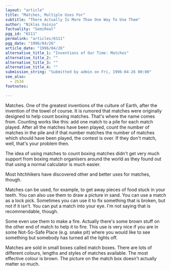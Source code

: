 ```yaml
---
layout: "article"
title: "Matches, Multiple Uses For"
subtitle: "There Actually Is More Than One Way To Use Them"
author: "Niklas Vainio"
factuality: "SemiReal"
pgg_id: "6S11"
permalink: "articles/6S11"
pgg_date: "1996/04/26"
article_date: "1996/04/26"
alternative_title_1: "Inventions of Our Time: Matches"
alternative_title_2: ""
alternative_title_3: ""
alternative_title_4: ""
submission_string: "Submitted by admin on Fri, 1996-04-26 00:00"
see_also:
  - 2S34
footnotes: 

---
```

<div>
<p>Matches. One of the greatest inventions of the culture of Earth, after the invention of the towel of course. It is rumored that matches were originally designed to help count boxing matches. That's where the name comes from. Counting works like this: add one match to a pile for each match played. After all the matches have been played, count the number of matches in the pile and if that number matches the number of matches which should have been played, the contest is over. If they don't match, well, that's your problem then.</p>
<p>The idea of using matches to count boxing matches didn't get very much support from boxing match organisers around the world as they found out that using a normal calculator is much easier.</p>
<p>Most hitchhikers have discovered other and better uses for matches, though.</p>
<p>Matches can be used, for example, to get away pieces of food stuck in your teeth. You can also use them to draw a picture in sand. You can use a match as a lock pick. Sometimes you can use it to fix something that is broken, but not if it isn't. You can put a match into your eye. I'm not saying that is recommendable, though.</p>
<p>Some even use them to make a fire. Actually there's some brown stuff on the other end of match to help it to fire. This use is very nice if you are in some Not-So-Safe Place (e.g. snake pit) where you would like to see something but somebody has turned all the lights off.</p>
<p>Matches are sold in small boxes called match boxes. There are lots of different colours, lengths and styles of matches available. The most effective colour is brown. The picture on the match box doesn't actually matter so much.</p>
</div>
